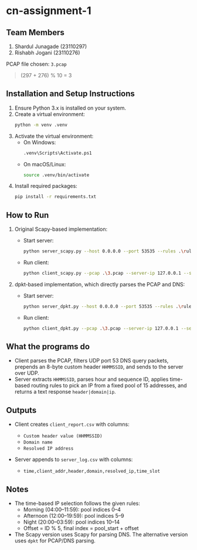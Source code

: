 # cn-assignment-1

## Team Members
1. Shardul Junagade (23110297)
2. Rishabh Jogani (23110276)

PCAP file chosen: `3.pcap`

> (297 + 276) % 10 = 3



## Installation and Setup Instructions
1. Ensure Python 3.x is installed on your system.
2. Create a virtual environment:
    ```bash
    python -m venv .venv
    ```
3. Activate the virtual environment:
    - On Windows:
        ```bash
        .venv\Scripts\Activate.ps1
        ```
    - On macOS/Linux:
        ```bash
        source .venv/bin/activate
        ```
4. Install required packages:
    ```bash
    pip install -r requirements.txt
    ```

## How to Run

1) Original Scapy-based implementation:

    - Start server:
        ```bash
        python server_scapy.py --host 0.0.0.0 --port 53535 --rules .\rules.json
        ```

    - Run client:
        ```bash
        python client_scapy.py --pcap .\3.pcap --server-ip 127.0.0.1 --server-port 53535 --out-csv scapy_dns_report.csv
        ```

2) dpkt-based implementation, which directly parses the PCAP and DNS:

    - Start server:
        ```bash
        python server_dpkt.py --host 0.0.0.0 --port 53535 --rules .\rules.json
        ```

    - Run client:
        ```bash
        python client_dpkt.py --pcap .\3.pcap --server-ip 127.0.0.1 --server-port 53535 --out-csv dpkt_dns_report.csv
        ```

## What the programs do

- Client parses the PCAP, filters UDP port 53 DNS query packets, prepends an 8-byte custom header `HHMMSSID`, and sends to the server over UDP.
- Server extracts `HHMMSSID`, parses hour and sequence ID, applies time-based routing rules to pick an IP from a fixed pool of 15 addresses, and returns a text response `header|domain|ip`.

## Outputs

- Client creates `client_report.csv` with columns:
    - `Custom header value (HHMMSSID)`
    - `Domain name`
    - `Resolved IP address`

- Server appends to `server_log.csv` with columns:
    - `time,client_addr,header,domain,resolved_ip,time_slot`

## Notes

- The time-based IP selection follows the given rules:
    - Morning (04:00–11:59): pool indices 0–4
    - Afternoon (12:00–19:59): pool indices 5–9
    - Night (20:00–03:59): pool indices 10–14
    - Offset = ID % 5, final index = pool_start + offset
- The Scapy version uses Scapy for parsing DNS. The alternative version uses `dpkt` for PCAP/DNS parsing.
